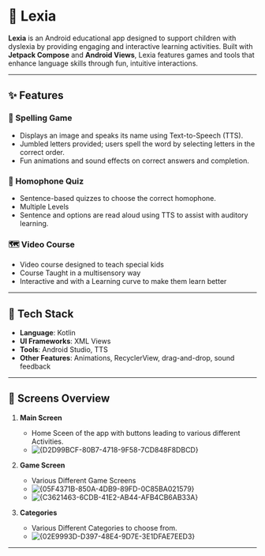 # 📘 Lexia

**Lexia** is an Android educational app designed to support children with dyslexia by providing engaging and interactive learning activities. Built with **Jetpack Compose** and **Android Views**, Lexia features games and tools that enhance language skills through fun, intuitive interactions.

---

## ✨ Features


### 🧩 Spelling Game
- Displays an image and speaks its name using Text-to-Speech (TTS).
- Jumbled letters provided; users spell the word by selecting letters in the correct order.
- Fun animations and sound effects on correct answers and completion.

### 🧠 Homophone Quiz
- Sentence-based quizzes to choose the correct homophone.
- Multiple Levels
- Sentence and options are read aloud using TTS to assist with auditory learning.

### 🗺️ Video Course
- Video course designed to teach special kids
- Course Taught in a multisensory way
- Interactive and with a Learning curve to make them learn better


---

## 📱 Tech Stack

- **Language**: Kotlin
- **UI Frameworks**: XML Views
- **Tools**: Android Studio, TTS
- **Other Features**: Animations, RecyclerView, drag-and-drop, sound feedback

---

## 🧩 Screens Overview

1. **Main Screen**
   - Home Sceen of the app with buttons leading to various different Activities.
   - ![{D2D99BCF-80B7-4718-9F58-7CD848F8DBCD}](https://github.com/user-attachments/assets/0e0a7559-05ea-4fd8-8293-fba3067733a0)


2. **Game Screen**
   - Various Different Game Screens
   - ![{05F4371B-850A-4DB9-89FD-0C85BA021579}](https://github.com/user-attachments/assets/63f5d657-586a-4e3b-9cf4-8e33eaa01924)
   - ![{C3621463-6CDB-41E2-AB44-AFB4CB6AB33A}](https://github.com/user-attachments/assets/4abac794-ae2a-4c4b-b8d5-732d0886dcb9)


3. **Categories**
   - Various Different Categories to choose from.
   - ![{02E9993D-D397-48E4-9D7E-3E1DFAE7EED3}](https://github.com/user-attachments/assets/9e01741d-8afa-4dfe-b676-0b65160ca43d)


---
